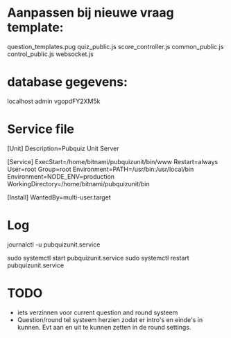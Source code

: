 # Aanpassen bij nieuwe vraag template:
question_templates.pug
quiz_public.js
score_controller.js
common_public.js
control_public.js
websocket.js

# database gegevens:
localhost
admin
vgopdFY2XM5k

# Service file
[Unit]
Description=Pubquiz Unit Server

[Service]
ExecStart=/home/bitnami/pubquizunit/bin/www
Restart=always
User=root
Group=root
Environment=PATH=/usr/bin:/usr/local/bin
Environment=NODE_ENV=production
WorkingDirectory=/home/bitnami/pubquizunit/bin

[Install]
WantedBy=multi-user.target


# Log
journalctl -u pubquizunit.service

sudo systemctl start pubquizunit.service
sudo systemctl restart pubquizunit.service

# TODO
- iets verzinnen voor current question and round systeem
- Question/round tel systeem herzien zodat er intro's en einde's in kunnen.
    Evt aan en uit te kunnen zetten in de round settings.